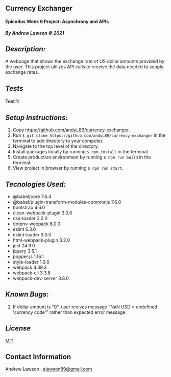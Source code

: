 ## Currency Exchanger
#### Epicodus Week 6 Project: Asynchrony and APIs
***By Andrew Lawson © 2021***

## *Description:*
A webpage that shows the exchange rate of US dollar amounts provided by the user. This project utilizes API calls to receive the data needed to supply exchange rates.

## *Tests*
#### Test 1:


## *Setup Instructions:*

1. Copy https://github.com/andyL89/currency-exchanger.
2. Run `$ git clone https://github.com/andyL89/currency-exchanger` in the terminal to add directory to your computer.
3. Navigate to the top level of the directory.
4. Install packages locally by running `$ npm install` in the terminal.
5. Create production environment by running `$ npm run build` in the terminal.
6. View project in browser by running `$ npm run start`.

## *Tecnologies Used:*
* @babel/core 7.6.4
* @babel/plugin-transform-modules-commonjs 7.6.0
* bootstrap 4.6.0
* clean-webpack-plugin 3.0.0
* css-loader 3.2.0
* dotenv-webpack 6.0.0
* eslint 6.3.0
* eslint-loader 3.0.0
* html-webpack-plugin 3.2.0
* jest 24.9.0
* jquery 3.5.1
* popper.js 1.16.1
* style-loader 1.0.0
* webpack 4.39.3
* webpack-cli 3.3.8
* webpack-dev-server 3.8.0


## *Known Bugs:*

1. If dollar amount is "0", user rceives message "NaN USD = undefined 'currency code'" rather than expected error message.


## *License*

[MIT](LICENSE.txt)

## Contact Information

Andrew Lawson : alawson89@gmail.com